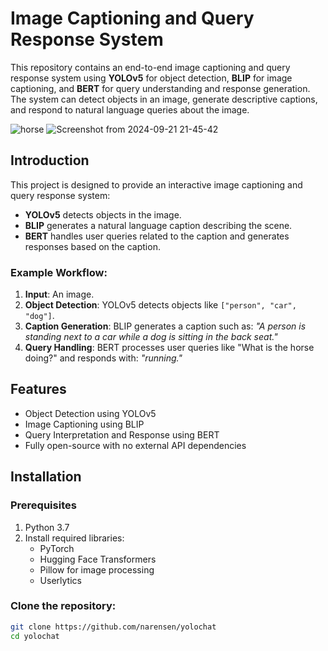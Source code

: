 # Image Captioning and Query Response System

This repository contains an end-to-end image captioning and query response system using **YOLOv5** for object detection, **BLIP** for image captioning, and **BERT** for query understanding and response generation. The system can detect objects in an image, generate descriptive captions, and respond to natural language queries about the image.

![horse](https://github.com/user-attachments/assets/be478602-b9d8-4895-80fb-fa8daad7b5c7)
![Screenshot from 2024-09-21 21-45-42](https://github.com/user-attachments/assets/8e8c1c0d-dd81-4280-ae78-772c85126b42)

## Introduction

This project is designed to provide an interactive image captioning and query response system:
- **YOLOv5** detects objects in the image.
- **BLIP** generates a natural language caption describing the scene.
- **BERT** handles user queries related to the caption and generates responses based on the caption.

### Example Workflow:
1. **Input**: An image.
2. **Object Detection**: YOLOv5 detects objects like `["person", "car", "dog"]`.
3. **Caption Generation**: BLIP generates a caption such as: *"A person is standing next to a car while a dog is sitting in the back seat."*
4. **Query Handling**: BERT processes user queries like "What is the horse doing?" and responds with: *"running."*

## Features
- Object Detection using YOLOv5
- Image Captioning using BLIP
- Query Interpretation and Response using BERT
- Fully open-source with no external API dependencies

## Installation

### Prerequisites
1. Python 3.7
2. Install required libraries:
   - PyTorch
   - Hugging Face Transformers
   - Pillow for image processing
   - Userlytics
### Clone the repository:
```bash
git clone https://github.com/narensen/yolochat
cd yolochat
```

